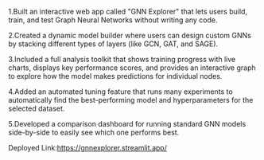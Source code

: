 1.Built an interactive web app called "GNN Explorer" that lets users build, train, and test Graph Neural Networks without writing any code.

2.Created a dynamic model builder where users can design custom GNNs by stacking different types of layers (like GCN, GAT, and SAGE).

3.Included a full analysis toolkit that shows training progress with live charts, displays key performance scores, and provides an interactive graph to explore how the model makes predictions for individual nodes.

4.Added an automated tuning feature that runs many experiments to automatically find the best-performing model and hyperparameters for the selected dataset.

5.Developed a comparison dashboard for running standard GNN models side-by-side to easily see which one performs best.

Deployed Link:https://gnnexplorer.streamlit.app/
